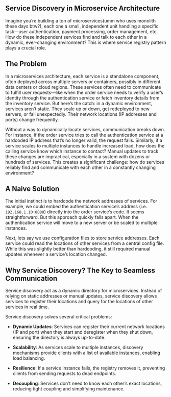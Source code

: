 ## Service Discovery in Microservice Architecture 

Imagine you’re building a ton of microservices(umm who uses monolith these days btw?), each one a small, independent 
unit handling a specific task—user authentication, payment processing, order management, etc. 
How do these independent services find and talk to each other in a dynamic, ever-changing environment? 
This is where service registry pattern plays a crucial role.

## The Problem 

In a microservices architecture, each service is a standalone component, often deployed across multiple servers 
or containers, possibly in different data centers or cloud regions. These services often need to communicate to 
fulfill user requests—like when the order service needs to verify a user’s identity through the authentication 
service or fetch inventory details from the inventory service. But here’s the catch: in a dynamic environment, 
services aren’t static. They scale up or down, get redeployed to new servers, or fail unexpectedly. Their 
network locations (IP addresses and ports) change frequently.

Without a way to dynamically locate services, communication breaks down. For instance, if the order service 
tries to call the authentication service at a hardcoded IP address that’s no longer valid, the request fails. 
Similarly, if a service scales to multiple instances to handle increased load, how does the calling service know 
which instance to contact? Manual updates to track these changes are impractical, especially in a system with 
dozens or hundreds of services. This creates a significant challenge: how do services reliably find and communicate 
with each other in a constantly changing environment?

## A Naive Solution

The initial instinct is to hardcode the network addresses of services. For example, we could embed the authentication 
service’s address (i.e. `192.168.1.10:8080`) directly into the order service’s code. It seems straightforward. 
But this approach quickly falls apart. When the authentication service will move to a new server or be scaled to multiple
instances. 

Next, lets say we use configuration files to store service addresses. Each service could read the locations 
of other services from a central config file. While this was slightly better than hardcoding, it still required 
manual updates whenever a service’s location changed. 

## Why Service Discovery? The Key to Seamless Communication

Service discovery act as a dynamic directory for microservices. Instead of relying 
on static addresses or manual updates, service discovery allows services to register their locations and query 
for the locations of other services in real time.

Service discovery solves several critical problems:

- **Dynamic Updates**: Services can register their current network locations (IP and port) when they start and 
        deregister when they shut down, ensuring the directory is always up-to-date.  
- **Scalability**: As services scale to multiple instances, discovery mechanisms provide clients with a list of 
      available instances, enabling load balancing.

- **Resilience**: If a service instance fails, the registry removes it, preventing clients from sending requests to 
dead endpoints.

- **Decoupling**: Services don’t need to know each other’s exact locations, reducing tight coupling and simplifying 
maintenance.